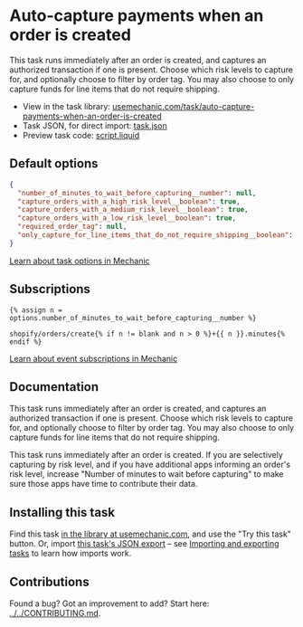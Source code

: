 # Auto-capture payments when an order is created

This task runs immediately after an order is created, and captures an authorized transaction if one is present. Choose which risk levels to capture for, and optionally choose to filter by order tag. You may also choose to only capture funds for line items that do not require shipping.

* View in the task library: [usemechanic.com/task/auto-capture-payments-when-an-order-is-created](https://usemechanic.com/task/auto-capture-payments-when-an-order-is-created)
* Task JSON, for direct import: [task.json](../../tasks/auto-capture-payments-when-an-order-is-created.json)
* Preview task code: [script.liquid](./script.liquid)

## Default options

```json
{
  "number_of_minutes_to_wait_before_capturing__number": null,
  "capture_orders_with_a_high_risk_level__boolean": true,
  "capture_orders_with_a_medium_risk_level__boolean": true,
  "capture_orders_with_a_low_risk_level__boolean": true,
  "required_order_tag": null,
  "only_capture_for_line_items_that_do_not_require_shipping__boolean": false
}
```

[Learn about task options in Mechanic](https://docs.usemechanic.com/article/471-task-options)

## Subscriptions

```liquid
{% assign n = options.number_of_minutes_to_wait_before_capturing__number %}

shopify/orders/create{% if n != blank and n > 0 %}+{{ n }}.minutes{% endif %}
```

[Learn about event subscriptions in Mechanic](https://docs.usemechanic.com/article/408-subscriptions)

## Documentation

This task runs immediately after an order is created, and captures an authorized transaction if one is present. Choose which risk levels to capture for, and optionally choose to filter by order tag. You may also choose to only capture funds for line items that do not require shipping.

This task runs immediately after an order is created. If you are selectively capturing by risk level, and if you have additional apps informing an order's risk level, increase "Number of minutes to wait before capturing" to make sure those apps have time to contribute their data.

## Installing this task

Find this task [in the library at usemechanic.com](https://usemechanic.com/task/auto-capture-payments-when-an-order-is-created), and use the "Try this task" button. Or, import [this task's JSON export](../../tasks/auto-capture-payments-when-an-order-is-created.json) – see [Importing and exporting tasks](https://docs.usemechanic.com/article/505-importing-and-exporting-tasks) to learn how imports work.

## Contributions

Found a bug? Got an improvement to add? Start here: [../../CONTRIBUTING.md](../../CONTRIBUTING.md).

